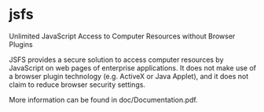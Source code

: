 jsfs
====

Unlimited JavaScript Access to Computer Resources without Browser Plugins

JSFS provides a secure solution to access computer resources by JavaScript on web pages of enterprise applications. It does not make use of a browser plugin technology (e.g. ActiveX or Java Applet), and it does not claim to reduce browser security settings. 

More information can be found in doc/Documentation.pdf.


